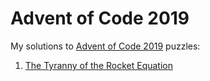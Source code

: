 # Advent of Code 2019

My solutions to [Advent of Code 2019](https://adventofcode.com/2019) puzzles:

1. [The Tyranny of the Rocket Equation](advent_of_code/2019/1/day_1.py)
